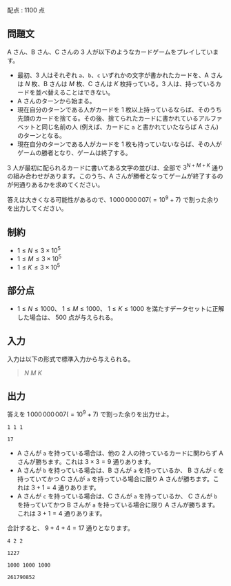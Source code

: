 配点 : $1100$ 点

## 問題文

A さん、B さん、C さんの $3$ 人が以下のようなカードゲームをプレイしています。

- 最初、$3$ 人はそれぞれ `a`、`b`、`c` いずれかの文字が書かれたカードを、A さんは $N$ 枚、B さんは $M$ 枚、C さんは $K$ 枚持っている。$3$ 人は、持っているカードを並べ替えることはできない。
- A さんのターンから始まる。
- 現在自分のターンである人がカードを $1$ 枚以上持っているならば、そのうち先頭のカードを捨てる。その後、捨てられたカードに書かれているアルファベットと同じ名前の人 (例えば、カードに `a` と書かれていたならば A さん) のターンとなる。
- 現在自分のターンである人がカードを $1$ 枚も持っていないならば、その人がゲームの勝者となり、ゲームは終了する。

$3$ 人が最初に配られるカードに書いてある文字の並びは、全部で $3^{N+M+K}$ 通りの組み合わせがあります。このうち、A さんが勝者となってゲームが終了するのが何通りあるかを求めてください。

答えは大きくなる可能性があるので、$1\,000\,000\,007 (=10^9+7)$ で割った余りを出力してください。

## 制約

- $1 \leq N \leq 3 \times 10^5$
- $1 \leq M \leq 3 \times 10^5$
- $1 \leq K \leq 3 \times 10^5$

## 部分点

- $1 \leq N \leq 1000$、 $1 \leq M \leq 1000$、 $1 \leq K \leq 1000$ を満たすデータセットに正解した場合は、 $500$ 点が与えられる。

## 入力

入力は以下の形式で標準入力から与えられる。

> $N$ $M$ $K$

## 出力

答えを $1\,000\,000\,007 (=10^9+7)$ で割った余りを出力せよ。

```input1
1 1 1
```

```output1
17
```

- A さんが `a` を持っている場合は、他の $2$ 人の持っているカードに関わらず A さんが勝ちます。これは $3 \times 3=9$ 通りあります。
- A さんが `b` を持っている場合は、B さんが `a` を持っているか、 B さんが `c` を持っていてかつ C さんが `a` を持っている場合に限り A さんが勝ちます。これは $3+1=4$ 通りあります。
- A さんが `c` を持っている場合は、C さんが `a` を持っているか、 C さんが `b` を持っていてかつ B さんが `a` を持っている場合に限り A さんが勝ちます。これは $3+1=4$ 通りあります。

合計すると、 $9+4+4=17$ 通りとなります。

```input2
4 2 2
```

```output2
1227
```

```input3
1000 1000 1000
```

```output3
261790852
```